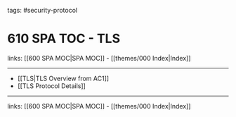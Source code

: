 tags: #security-protocol 

# 610 SPA TOC - TLS

links: [[600 SPA MOC|SPA MOC]] - [[themes/000 Index|Index]]

---

* [[TLS|TLS Overview from AC1]]
* [[TLS Protocol Details]]

---
links: [[600 SPA MOC|SPA MOC]] - [[themes/000 Index|Index]]